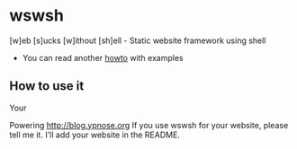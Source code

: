 wswsh
=====

[w]eb [s]ucks [w]ithout [sh]ell - Static website framework using shell

* You can read another [howto](blog.ypnose.org) with examples

How to use it
------------

Your

Powering http://blog.ypnose.org
If you use wswsh for your website, please tell me it. I'll add your website in the README.
